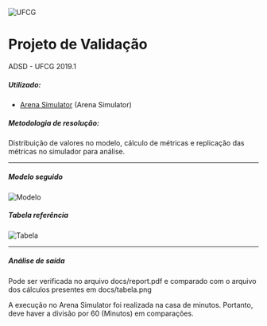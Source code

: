 ![UFCG](https://seeklogo.com/images/U/ufcg_universidade_federal_de_campina_grande-logo-E8B3971276-seeklogo.com.png "UFCG")
# Projeto de Validação
ADSD - UFCG 2019.1

##### Utilizado:
- [Arena Simulator](https://www.arenasimulation.com/) (Arena Simulator)

##### Metodologia de resolução:
Distribuição de valores no modelo, cálculo de métricas e replicação das métricas no simulador para análise.

---

##### Modelo seguido
![Modelo](https://i.ibb.co/411dRdm/Modelo.png "Modelo")

##### Tabela referência
![Tabela](https://i.ibb.co/HpXtcZN/Table.png "Tabela")

---

##### Análise de saída
Pode ser verificada no arquivo docs/report.pdf e comparado com o arquivo dos cálculos presentes em docs/tabela.png

A execução no Arena Simulator foi realizada na casa de minutos. Portanto, deve haver a divisão por 60 (Minutos) em comparações.
